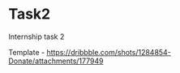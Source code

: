 # Task2
Internship task 2


Template - https://dribbble.com/shots/1284854-Donate/attachments/177949
